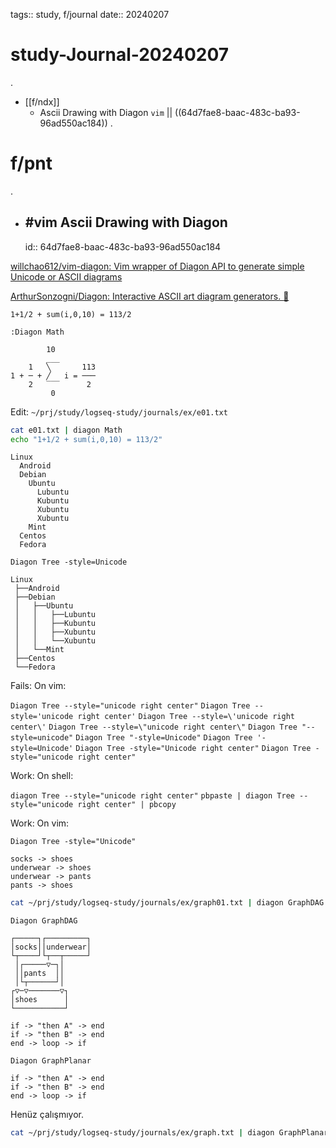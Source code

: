 tags:: study, f/journal
date:: 20240207

# study-Journal-20240207
.
- [[f/ndx]]
  - Ascii Drawing with Diagon `vim` || ((64d7fae8-baac-483c-ba93-96ad550ac184))
.
# f/pnt
.
- ## #vim Ascii Drawing with Diagon
  id:: 64d7fae8-baac-483c-ba93-96ad550ac184

[willchao612/vim-diagon: Vim wrapper of Diagon API to generate simple Unicode or ASCII diagrams](https://github.com/willchao612/vim-diagon?tab=readme-ov-file#installation)

[ArthurSonzogni/Diagon: Interactive ASCII art diagram generators. :star2:](https://github.com/ArthurSonzogni/Diagon?tab=readme-ov-file#command-line-interface)

```
1+1/2 + sum(i,0,10) = 113/2
```

`:Diagon Math`

```
        10         
        ___        
    1   ╲       113
1 + ─ + ╱   i = ───
    2   ‾‾‾      2 
         0         

```

Edit: `~/prj/study/logseq-study/journals/ex/e01.txt`

```sh
cat e01.txt | diagon Math
echo "1+1/2 + sum(i,0,10) = 113/2"
```

```
Linux
  Android
  Debian
    Ubuntu
      Lubuntu
      Kubuntu
      Xubuntu
      Xubuntu
    Mint
  Centos
  Fedora
```

`Diagon Tree -style=Unicode`

```
Linux
 ├──Android
 ├──Debian
 │   ├──Ubuntu
 │   │   ├──Lubuntu
 │   │   ├──Kubuntu
 │   │   ├──Xubuntu
 │   │   └──Xubuntu
 │   └──Mint
 ├──Centos
 └──Fedora

```

Fails: On vim:

`Diagon Tree --style="unicode right center"`
`Diagon Tree --style='unicode right center'`
`Diagon Tree --style=\'unicode right center\'`
`Diagon Tree --style=\"unicode right center\"`
`Diagon Tree "--style=unicode"`
`Diagon Tree "-style=Unicode"`
`Diagon Tree '-style=Unicode'`
`Diagon Tree -style="Unicode right center"`
`Diagon Tree -style="unicode right center"`

Work: On shell:

`diagon Tree --style="unicode right center"`
`pbpaste | diagon Tree --style="unicode right center" | pbcopy`

Work: On vim:

`Diagon Tree -style="Unicode"`

```
socks -> shoes    
underwear -> shoes
underwear -> pants
pants -> shoes    
```

```sh
cat ~/prj/study/logseq-study/journals/ex/graph01.txt | diagon GraphDAG 
```

`Diagon GraphDAG`

```
┌─────┐┌─────────┐
│socks││underwear│
└┬────┘└┬──┬─────┘
 │┌─────▽─┐│      
 ││pants  ││      
 │└┬──────┘│      
┌▽─▽───────▽┐     
│shoes      │     
└───────────┘     

```

```
if -> "then A" -> end
if -> "then B" -> end
end -> loop -> if
```

`Diagon GraphPlanar`

```
if -> "then A" -> end
if -> "then B" -> end
end -> loop -> if
```

Henüz çalışmıyor.

```sh
cat ~/prj/study/logseq-study/journals/ex/graph.txt | diagon GraphPlanar
```


